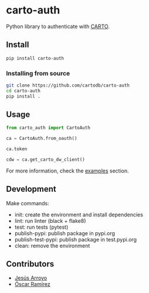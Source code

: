 # carto-auth

Python library to authenticate with [CARTO](carto.com).

## Install

```bash
pip install carto-auth
```

### Installing from source

```bash
git clone https://github.com/cartodb/carto-auth
cd carto-auth
pip install .
```

## Usage

```py
from carto_auth import CartoAuth

ca = CartoAuth.from_oauth()

ca.token

cdw = ca.get_carto_dw_client()
```

For more information, check the [examples](./examples) section.

## Development

Make commands:

- init: create the environment and install dependencies
- lint: run linter (black + flake8)
- test: run tests (pytest)
- publish-pypi: publish package in pypi.org
- publish-test-pypi: publish package in test.pypi.org
- clean: remove the environment

## Contributors

- [Jesús Arroyo](https://github.com/jesus89)
- [Óscar Ramírez](https://github.com/tuxskar)
